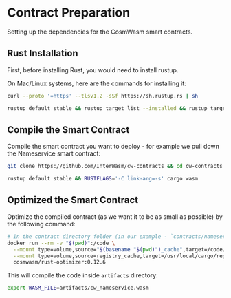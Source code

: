 # Contract Preparation
Setting up the dependencies for the CosmWasm smart contracts.

## Rust Installation
First, before installing Rust, you would need to install rustup.

On Mac/Linux systems, here are the commands for installing it:
```sh
curl --proto '=https' --tlsv1.2 -sSf https://sh.rustup.rs | sh

rustup default stable && rustup target list --installed && rustup target add wasm32-unknown-unknown
```

## Compile the Smart Contract
Compile the smart contract you want to deploy - for example we pull down the Nameservice smart contract:
```sh
git clone https://github.com/InterWasm/cw-contracts && cd cw-contracts && git checkout main && cd contracts/nameservice

rustup default stable && RUSTFLAGS='-C link-arg=-s' cargo wasm
```

## Optimized the Smart Contract
Optimize the compiled contract (as we want it to be as small as possible) by the following command:
```sh
# In the contract directory folder (in our example - `contracts/nameservice`)
docker run --rm -v "$(pwd)":/code \
  --mount type=volume,source="$(basename "$(pwd)")_cache",target=/code/target \
  --mount type=volume,source=registry_cache,target=/usr/local/cargo/registry \
  cosmwasm/rust-optimizer:0.12.6
```
This will compile the code inside `artifacts` directory:
```sh
export WASM_FILE=artifacts/cw_nameservice.wasm
```
